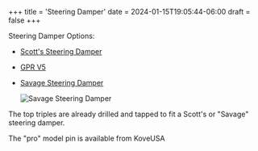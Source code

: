 +++
title = 'Steering Damper'
date = 2024-01-15T19:05:44-06:00
draft = false
+++

Steering Damper Options:

- [Scott's Steering Damper](https://www.kovemotousa.com/store/p/rae33b2z4z3nwm0m76qgx186eq1468)
- [GPR V5](https://www.kovemotousa.com/store/p/450-rally-accessory-light-mount-bar-ymlnz-hlw5k-ldhj8-z7jk8)
- [Savage Steering Damper](https://fr.aliexpress.com/item/1005005561950178.html?spm=a2g0o.order_list.order_list_main.4.25385e5bp20vGr&gatewayAdapt=glo2fra)

  ![Savage Steering Damper](/img/450R_savage_steering_damper.png)

The top triples are already drilled and tapped to fit a Scott's or "Savage" steering damper.

The "pro" model pin is available from KoveUSA
